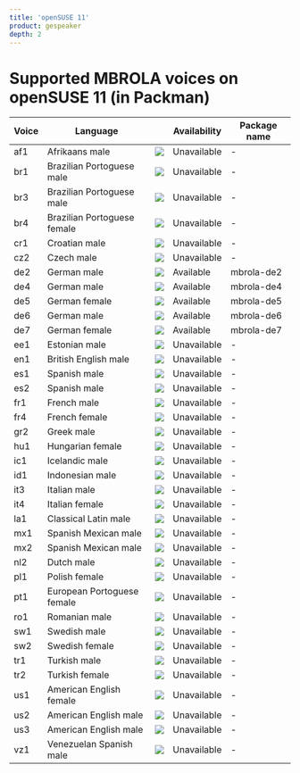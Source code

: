 ```yaml
---
title: 'openSUSE 11'
product: gespeaker
depth: 2
---
```


# Supported MBROLA voices on openSUSE 11 (in Packman)

| **Voice** | **Language**                |                             | **Availability** | **Package name**  |
| --------- | --------------------------- | --------------------------- | ---------------- | ----------------- |
| af1       | Afrikaans male              | ![](/resources/gtk-no.png)  | Unavailable      | -                 |
| br1       | Brazilian Portoguese male   | ![](/resources/gtk-no.png)  | Unavailable      | -                 |
| br3       | Brazilian Portoguese male   | ![](/resources/gtk-no.png)  | Unavailable      | -                 |
| br4       | Brazilian Portoguese female | ![](/resources/gtk-no.png)  | Unavailable      | -                 |
| cr1       | Croatian male               | ![](/resources/gtk-no.png)  | Unavailable      | -                 |
| cz2       | Czech male                  | ![](/resources/gtk-no.png)  | Unavailable      | -                 |
| de2       | German male                 | ![](/resources/gtk-yes.png) | Available        | mbrola-de2        |
| de4       | German male                 | ![](/resources/gtk-yes.png) | Available        | mbrola-de4        |
| de5       | German female               | ![](/resources/gtk-yes.png) | Available        | mbrola-de5        |
| de6       | German male                 | ![](/resources/gtk-yes.png) | Available        | mbrola-de6        |
| de7       | German female               | ![](/resources/gtk-yes.png) | Available        | mbrola-de7        |
| ee1       | Estonian male               | ![](/resources/gtk-no.png)  | Unavailable      | -                 |
| en1       | British English male        | ![](/resources/gtk-no.png)  | Unavailable      | -                 |
| es1       | Spanish male                | ![](/resources/gtk-no.png)  | Unavailable      | -                 |
| es2       | Spanish male                | ![](/resources/gtk-no.png)  | Unavailable      | -                 |
| fr1       | French male                 | ![](/resources/gtk-no.png)  | Unavailable      | -                 |
| fr4       | French female               | ![](/resources/gtk-no.png)  | Unavailable      | -                 |
| gr2       | Greek male                  | ![](/resources/gtk-no.png)  | Unavailable      | -                 |
| hu1       | Hungarian female            | ![](/resources/gtk-no.png)  | Unavailable      | -                 |
| ic1       | Icelandic male              | ![](/resources/gtk-no.png)  | Unavailable      | -                 |
| id1       | Indonesian male             | ![](/resources/gtk-no.png)  | Unavailable      | -                 |
| it3       | Italian male                | ![](/resources/gtk-no.png)  | Unavailable      | -                 |
| it4       | Italian female              | ![](/resources/gtk-no.png)  | Unavailable      | -                 |
| la1       | Classical Latin male        | ![](/resources/gtk-no.png)  | Unavailable      | -                 |
| mx1       | Spanish Mexican male        | ![](/resources/gtk-no.png)  | Unavailable      | -                 |
| mx2       | Spanish Mexican male        | ![](/resources/gtk-no.png)  | Unavailable      | -                 |
| nl2       | Dutch male                  | ![](/resources/gtk-no.png)  | Unavailable      | -                 |
| pl1       | Polish female               | ![](/resources/gtk-no.png)  | Unavailable      | -                 |
| pt1       | European Portoguese female  | ![](/resources/gtk-no.png)  | Unavailable      | -                 |
| ro1       | Romanian male               | ![](/resources/gtk-no.png)  | Unavailable      | -                 |
| sw1       | Swedish male                | ![](/resources/gtk-no.png)  | Unavailable      | -                 |
| sw2       | Swedish female              | ![](/resources/gtk-no.png)  | Unavailable      | -                 |
| tr1       | Turkish male                | ![](/resources/gtk-no.png)  | Unavailable      | -                 |
| tr2       | Turkish female              | ![](/resources/gtk-no.png)  | Unavailable      | -                 |
| us1       | American English female     | ![](/resources/gtk-no.png)  | Unavailable      | -                 |
| us2       | American English male       | ![](/resources/gtk-no.png)  | Unavailable      | -                 |
| us3       | American English male       | ![](/resources/gtk-no.png)  | Unavailable      | -                 |
| vz1       | Venezuelan Spanish male     | ![](/resources/gtk-no.png)  | Unavailable      | -                 |
